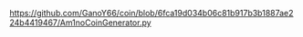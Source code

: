 https://github.com/GanoY66/coin/blob/6fca19d034b06c81b917b3b1887ae224b4419467/Am1noCoinGenerator.py
